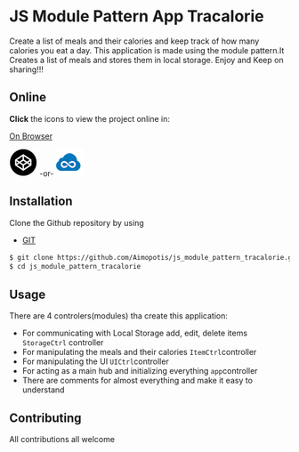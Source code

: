 # JS Module Pattern App Tracalorie

Create a list of meals and their calories and keep track of how many calories you eat a day. This application is made using the module pattern.It Creates a list of meals and stores them in local storage.
Enjoy and Keep on sharing!!!

## Online

**Click** the icons to view the project online in:

[On Browser](https://costas-zeimpekis.github.io/bootstrap_module_pattern_tracalorie/)

[![Codepen icon](img/codepen50.png)](https://codepen.io/MorpheusStudio/pen/ZxMpZX)
-or-
[![jsfiddle icon](img/jsfiddle50.png)](https://jsfiddle.net/Morpheus_Studio/ec7rL31g/)

## Installation

Clone the Github repository by using

- [GIT](https://git-scm.com/downloads)

```sh
$ git clone https://github.com/Aimopotis/js_module_pattern_tracalorie.git
$ cd js_module_pattern_tracalorie
```

## Usage

There are 4 controlers(modules) tha create this application:

- For communicating with Local Storage add, edit, delete items `StorageCtrl` controller
- For manipulating the meals and their calories `ItemCtrl`controller
- For manipulating the UI `UICtrl`controller
- For acting as a main hub and initializing everything `app`controller
- There are comments for almost everything and make it easy to understand

## Contributing

All contributions all welcome
